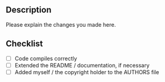 ## Description
Please explain the changes you made here.

## Checklist
- [ ] Code compiles correctly
- [ ] Extended the README / documentation, if necessary
- [ ] Added myself / the copyright holder to the AUTHORS file
